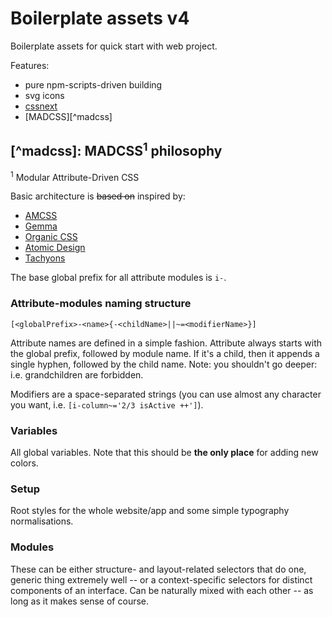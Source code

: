 # Boilerplate assets v4

Boilerplate assets for quick start with web project.

Features:

- pure npm-scripts-driven building
- svg icons
- [cssnext](http://cssnext.io/)
- [MADCSS][^madcss]

## [^madcss]: MADCSS<sup>1</sup> philosophy

<sup>1</sup> Modular Attribute-Driven CSS

Basic architecture is ~~based on~~ inspired by:

- [AMCSS](https://amcss.github.io/)
- [Gemma](https://github.com/colepeters/gemma)
- [Organic CSS](http://krasimir.github.io/organic-css/)
- [Atomic Design](http://demo.patternlab.io)
- [Tachyons](http://tachyons.io/)

The base global prefix for all attribute modules is `i-`.

### Attribute-modules naming structure

```
[<globalPrefix>-<name>{-<childName>||~=<modifierName>}]
```

Attribute names are defined in a simple fashion. Attribute always starts with the global prefix, followed by module name. If it's a child, then it appends a single hyphen, followed by the child name. Note: you shouldn't go deeper: i.e. grandchildren are forbidden.

Modifiers are a space-separated strings (you can use almost any character you want, i.e. `[i-column~='2/3 isActive ++']`).

### Variables

All global variables. Note that this should be **the only place** for adding new colors.

### Setup

Root styles for the whole website/app and some simple typography normalisations.

### Modules

These can be either structure- and layout-related selectors that do one, generic thing extremely well -- or a context-specific selectors for distinct components of an interface. Can be naturally mixed with each other -- as long as it makes sense of course.
